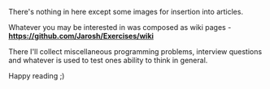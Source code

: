 There's nothing in here except some images for insertion into articles.

Whatever you may be interested in was composed as wiki pages - **https://github.com/Jarosh/Exercises/wiki**

There I'll collect miscellaneous programming problems, interview questions and whatever is used to test ones ability to think in general.

Happy reading ;)
